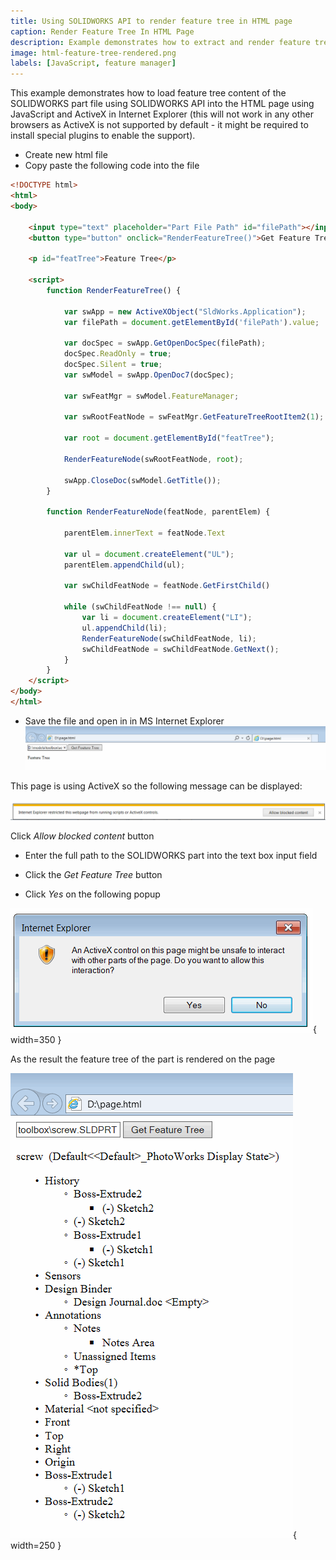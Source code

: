 ```yaml
---
title: Using SOLIDWORKS API to render feature tree in HTML page
caption: Render Feature Tree In HTML Page
description: Example demonstrates how to extract and render feature tree of SOLIDWORKS part document in HTML page using SOLIDWORKS API with JavaScript and ActiveX control in Internet Explorer
image: html-feature-tree-rendered.png
labels: [JavaScript, feature manager]
---
```

This example demonstrates how to load feature tree content of the SOLIDWORKS part file using SOLIDWORKS API into the HTML page using JavaScript and ActiveX in Internet Explorer (this will not work in any other browsers as ActiveX is not supported by default - it might be required to install special plugins to enable the support).

* Create new html file
* Copy paste the following code into the file
~~~html
<!DOCTYPE html>
<html>
<body>

	<input type="text" placeholder="Part File Path" id="filePath"></input>
	<button type="button" onclick="RenderFeatureTree()">Get Feature Tree</button>

	<p id="featTree">Feature Tree</p>

	<script>
		function RenderFeatureTree() {

			var swApp = new ActiveXObject("SldWorks.Application");
			var filePath = document.getElementById('filePath').value;

			var docSpec = swApp.GetOpenDocSpec(filePath);
			docSpec.ReadOnly = true;
			docSpec.Silent = true;
			var swModel = swApp.OpenDoc7(docSpec);

			var swFeatMgr = swModel.FeatureManager;

			var swRootFeatNode = swFeatMgr.GetFeatureTreeRootItem2(1);

			var root = document.getElementById("featTree");

			RenderFeatureNode(swRootFeatNode, root);

			swApp.CloseDoc(swModel.GetTitle());
		}

		function RenderFeatureNode(featNode, parentElem) {

			parentElem.innerText = featNode.Text

			var ul = document.createElement("UL");
			parentElem.appendChild(ul);

			var swChildFeatNode = featNode.GetFirstChild()

			while (swChildFeatNode !== null) {
				var li = document.createElement("LI");
				ul.appendChild(li);
				RenderFeatureNode(swChildFeatNode, li);
				swChildFeatNode = swChildFeatNode.GetNext();
			}
		}
	</script>
</body>
</html>
~~~

* Save the file and open in in MS Internet Explorer
![HTML page with input fields](input-html-page.png)

This page is using ActiveX so the following message can be displayed:

![ActiveX restrictions warning in Internet Explorer](ie-activex-run-restriction.png)

Click *Allow blocked content* button

* Enter the full path to the SOLIDWORKS part into the text box input field

* Click the *Get Feature Tree* button

* Click *Yes* on the following popup

![Warning message regarding the ActiveX content](ie-allow-activex.png){ width=350 }

As the result the feature tree of the part is rendered on the page

![SOLIDWORKS part feature tree rendered in HTML](html-feature-tree-rendered.png){ width=250 }
